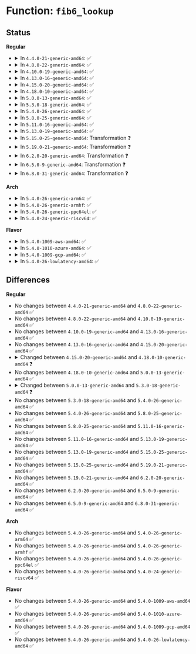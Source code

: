 # Function: <code>fib6_lookup</code>

## Status
<b>Regular</b>
<ul>
<li>
<details>
<summary>In <code>4.4.0-21-generic-amd64</code>: ✅</summary>

```c
struct fib6_node * fib6_lookup(struct fib6_node * root, const struct in6_addr * daddr, const struct in6_addr * saddr)
```

```json
{
  "name": "fib6_lookup",
  "collision_type": "Unique Global",
  "inline_type": "No",
  "funcs": [
    {
      "addr": 18446744071587084944,
      "name": "fib6_lookup",
      "external": true,
      "loc": "net/ipv6/ip6_fib.c:1164",
      "file": "net/ipv6/ip6_fib.c",
      "inline": "seen, unknown",
      "caller_inline": [],
      "caller_func": [
        "net/ipv6/route.c:fib6_backtrack",
        "net/ipv6/route.c:__ip6_route_redirect",
        "net/ipv6/route.c:ip6_pol_route_lookup"
      ]
    }
  ],
  "symbols": [
    {
      "addr": 18446744071587084944,
      "name": "fib6_lookup",
      "section": ".text",
      "bind": "STB_GLOBAL",
      "size": 139
    }
  ]
}
```
</details>
</li>
<li>
<details>
<summary>In <code>4.8.0-22-generic-amd64</code>: ✅</summary>

```c
struct fib6_node * fib6_lookup(struct fib6_node * root, const struct in6_addr * daddr, const struct in6_addr * saddr)
```

```json
{
  "name": "fib6_lookup",
  "collision_type": "Unique Global",
  "inline_type": "No",
  "funcs": [
    {
      "addr": 18446744071587535408,
      "name": "fib6_lookup",
      "external": true,
      "loc": "net/ipv6/ip6_fib.c:1166",
      "file": "net/ipv6/ip6_fib.c",
      "inline": "seen, unknown",
      "caller_inline": [],
      "caller_func": [
        "net/ipv6/route.c:__ip6_route_redirect",
        "net/ipv6/route.c:ip6_pol_route",
        "net/ipv6/route.c:ip6_pol_route_lookup",
        "net/ipv6/route.c:fib6_backtrack"
      ]
    }
  ],
  "symbols": [
    {
      "addr": 18446744071587535408,
      "name": "fib6_lookup",
      "section": ".text",
      "bind": "STB_GLOBAL",
      "size": 139
    }
  ]
}
```
</details>
</li>
<li>
<details>
<summary>In <code>4.10.0-19-generic-amd64</code>: ✅</summary>

```c
struct fib6_node * fib6_lookup(struct fib6_node * root, const struct in6_addr * daddr, const struct in6_addr * saddr)
```

```json
{
  "name": "fib6_lookup",
  "collision_type": "Unique Global",
  "inline_type": "No",
  "funcs": [
    {
      "addr": 18446744071587739840,
      "name": "fib6_lookup",
      "external": true,
      "loc": "net/ipv6/ip6_fib.c:1172",
      "file": "net/ipv6/ip6_fib.c",
      "inline": "seen, unknown",
      "caller_inline": [],
      "caller_func": [
        "net/ipv6/route.c:__ip6_route_redirect",
        "net/ipv6/route.c:ip6_pol_route",
        "net/ipv6/route.c:ip6_pol_route_lookup",
        "net/ipv6/route.c:fib6_backtrack"
      ]
    }
  ],
  "symbols": [
    {
      "addr": 18446744071587739840,
      "name": "fib6_lookup",
      "section": ".text",
      "bind": "STB_GLOBAL",
      "size": 139
    }
  ]
}
```
</details>
</li>
<li>
<details>
<summary>In <code>4.13.0-16-generic-amd64</code>: ✅</summary>

```c
struct fib6_node * fib6_lookup(struct fib6_node * root, const struct in6_addr * daddr, const struct in6_addr * saddr)
```

```json
{
  "name": "fib6_lookup",
  "collision_type": "Unique Global",
  "inline_type": "No",
  "funcs": [
    {
      "addr": 18446744071587893952,
      "name": "fib6_lookup",
      "external": true,
      "loc": "net/ipv6/ip6_fib.c:1210",
      "file": "net/ipv6/ip6_fib.c",
      "inline": "seen, unknown",
      "caller_inline": [],
      "caller_func": [
        "net/ipv6/route.c:__ip6_route_redirect",
        "net/ipv6/route.c:ip6_pol_route",
        "net/ipv6/route.c:ip6_pol_route_lookup",
        "net/ipv6/route.c:fib6_backtrack"
      ]
    }
  ],
  "symbols": [
    {
      "addr": 18446744071587893952,
      "name": "fib6_lookup",
      "section": ".text",
      "bind": "STB_GLOBAL",
      "size": 187
    }
  ]
}
```
</details>
</li>
<li>
<details>
<summary>In <code>4.15.0-20-generic-amd64</code>: ✅</summary>

```c
struct fib6_node * fib6_lookup(struct fib6_node * root, const struct in6_addr * daddr, const struct in6_addr * saddr)
```

```json
{
  "name": "fib6_lookup",
  "collision_type": "Unique Global",
  "inline_type": "No",
  "funcs": [
    {
      "addr": 18446744071588428768,
      "name": "fib6_lookup",
      "external": true,
      "loc": "net/ipv6/ip6_fib.c:1381",
      "file": "net/ipv6/ip6_fib.c",
      "inline": "seen, unknown",
      "caller_inline": [],
      "caller_func": [
        "net/ipv6/route.c:__ip6_route_redirect",
        "net/ipv6/route.c:ip6_pol_route",
        "net/ipv6/route.c:ip6_pol_route_lookup",
        "net/ipv6/route.c:fib6_backtrack"
      ]
    }
  ],
  "symbols": [
    {
      "addr": 18446744071588428768,
      "name": "fib6_lookup",
      "section": ".text",
      "bind": "STB_GLOBAL",
      "size": 187
    }
  ]
}
```
</details>
</li>
<li>
<details>
<summary>In <code>4.18.0-10-generic-amd64</code>: ✅</summary>

```c
struct fib6_info * fib6_lookup(struct net * net, int oif, struct flowi6 * fl6, int flags)
```

```json
{
  "name": "fib6_lookup",
  "collision_type": "Unique Global",
  "inline_type": "No",
  "funcs": [
    {
      "addr": 18446744071588953200,
      "name": "fib6_lookup",
      "external": true,
      "loc": "net/ipv6/fib6_rules.c:64",
      "file": "net/ipv6/fib6_rules.c",
      "inline": "seen, unknown",
      "caller_inline": [],
      "caller_func": []
    }
  ],
  "symbols": [
    {
      "addr": 18446744071588953200,
      "name": "fib6_lookup",
      "section": ".text",
      "bind": "STB_GLOBAL",
      "size": 248
    }
  ]
}
```
</details>
</li>
<li>
<details>
<summary>In <code>5.0.0-13-generic-amd64</code>: ✅</summary>

```c
struct fib6_info * fib6_lookup(struct net * net, int oif, struct flowi6 * fl6, int flags)
```

```json
{
  "name": "fib6_lookup",
  "collision_type": "Unique Global",
  "inline_type": "No",
  "funcs": [
    {
      "addr": 18446744071589177216,
      "name": "fib6_lookup",
      "external": true,
      "loc": "net/ipv6/fib6_rules.c:64",
      "file": "net/ipv6/fib6_rules.c",
      "inline": "seen, unknown",
      "caller_inline": [],
      "caller_func": []
    }
  ],
  "symbols": [
    {
      "addr": 18446744071589177216,
      "name": "fib6_lookup",
      "section": ".text",
      "bind": "STB_GLOBAL",
      "size": 248
    }
  ]
}
```
</details>
</li>
<li>
<details>
<summary>In <code>5.3.0-18-generic-amd64</code>: ✅</summary>

```c
int fib6_lookup(struct net * net, int oif, struct flowi6 * fl6, struct fib6_result * res, int flags)
```

```json
{
  "name": "fib6_lookup",
  "collision_type": "Unique Global",
  "inline_type": "No",
  "funcs": [
    {
      "addr": 18446744071589630832,
      "name": "fib6_lookup",
      "external": true,
      "loc": "net/ipv6/fib6_rules.c:61",
      "file": "net/ipv6/fib6_rules.c",
      "inline": "seen, unknown",
      "caller_inline": [],
      "caller_func": [
        "net/ipv6/route.c:ip6_route_check_nh"
      ]
    }
  ],
  "symbols": [
    {
      "addr": 18446744071589630832,
      "name": "fib6_lookup",
      "section": ".text",
      "bind": "STB_GLOBAL",
      "size": 237
    }
  ]
}
```
</details>
</li>
<li>
<details>
<summary>In <code>5.4.0-26-generic-amd64</code>: ✅</summary>

```c
int fib6_lookup(struct net * net, int oif, struct flowi6 * fl6, struct fib6_result * res, int flags)
```

```json
{
  "name": "fib6_lookup",
  "collision_type": "Unique Global",
  "inline_type": "No",
  "funcs": [
    {
      "addr": 18446744071589855088,
      "name": "fib6_lookup",
      "external": true,
      "loc": "net/ipv6/fib6_rules.c:61",
      "file": "net/ipv6/fib6_rules.c",
      "inline": "seen, unknown",
      "caller_inline": [],
      "caller_func": [
        "net/ipv6/route.c:ip6_route_check_nh"
      ]
    }
  ],
  "symbols": [
    {
      "addr": 18446744071589855088,
      "name": "fib6_lookup",
      "section": ".text",
      "bind": "STB_GLOBAL",
      "size": 237
    }
  ]
}
```
</details>
</li>
<li>
<details>
<summary>In <code>5.8.0-25-generic-amd64</code>: ✅</summary>

```c
int fib6_lookup(struct net * net, int oif, struct flowi6 * fl6, struct fib6_result * res, int flags)
```

```json
{
  "name": "fib6_lookup",
  "collision_type": "Unique Global",
  "inline_type": "No",
  "funcs": [
    {
      "addr": 18446744071590882224,
      "name": "fib6_lookup",
      "external": true,
      "loc": "net/ipv6/fib6_rules.c:62",
      "file": "net/ipv6/fib6_rules.c",
      "inline": "seen, unknown",
      "caller_inline": [],
      "caller_func": [
        "net/ipv6/route.c:ip6_route_check_nh"
      ]
    }
  ],
  "symbols": [
    {
      "addr": 18446744071590882224,
      "name": "fib6_lookup",
      "section": ".text",
      "bind": "STB_GLOBAL",
      "size": 237
    }
  ]
}
```
</details>
</li>
<li>
<details>
<summary>In <code>5.11.0-16-generic-amd64</code>: ✅</summary>

```c
int fib6_lookup(struct net * net, int oif, struct flowi6 * fl6, struct fib6_result * res, int flags)
```

```json
{
  "name": "fib6_lookup",
  "collision_type": "Unique Global",
  "inline_type": "No",
  "funcs": [
    {
      "addr": 18446744071590943584,
      "name": "fib6_lookup",
      "external": true,
      "loc": "net/ipv6/fib6_rules.c:63",
      "file": "net/ipv6/fib6_rules.c",
      "inline": "seen, unknown",
      "caller_inline": [],
      "caller_func": [
        "net/ipv6/route.c:ip6_route_check_nh"
      ]
    }
  ],
  "symbols": [
    {
      "addr": 18446744071590943584,
      "name": "fib6_lookup",
      "section": ".text",
      "bind": "STB_GLOBAL",
      "size": 237
    }
  ]
}
```
</details>
</li>
<li>
<details>
<summary>In <code>5.13.0-19-generic-amd64</code>: ✅</summary>

```c
int fib6_lookup(struct net * net, int oif, struct flowi6 * fl6, struct fib6_result * res, int flags)
```

```json
{
  "name": "fib6_lookup",
  "collision_type": "Unique Global",
  "inline_type": "No",
  "funcs": [
    {
      "addr": 18446744071590873520,
      "name": "fib6_lookup",
      "external": true,
      "loc": "net/ipv6/fib6_rules.c:63",
      "file": "net/ipv6/fib6_rules.c",
      "inline": "seen, unknown",
      "caller_inline": [],
      "caller_func": [
        "net/ipv6/route.c:ip6_route_check_nh"
      ]
    }
  ],
  "symbols": [
    {
      "addr": 18446744071590873520,
      "name": "fib6_lookup",
      "section": ".text",
      "bind": "STB_GLOBAL",
      "size": 237
    }
  ]
}
```
</details>
</li>
<li>
<details>
<summary>In <code>5.15.0-25-generic-amd64</code>: Transformation ❓</summary>

```c
int fib6_lookup(struct net * net, int oif, struct flowi6 * fl6, struct fib6_result * res, int flags)
```

```json
{
  "name": "fib6_lookup",
  "collision_type": "Unique Global",
  "inline_type": "No",
  "funcs": [
    {
      "addr": 0,
      "name": "fib6_lookup",
      "external": true,
      "loc": "net/ipv6/fib6_rules.c:63",
      "file": "net/ipv6/fib6_rules.c",
      "inline": "seen, unknown",
      "caller_inline": [],
      "caller_func": [
        "net/ipv6/route.c:ip6_route_check_nh"
      ]
    }
  ],
  "symbols": [
    {
      "addr": 18446744071592744193,
      "name": "fib6_lookup.cold",
      "section": ".text",
      "bind": "STB_LOCAL",
      "size": 21
    },
    {
      "addr": 18446744071591703792,
      "name": "fib6_lookup",
      "section": ".text",
      "bind": "STB_GLOBAL",
      "size": 263
    }
  ]
}
```
</details>
</li>
<li>
<details>
<summary>In <code>5.19.0-21-generic-amd64</code>: Transformation ❓</summary>

```c
int fib6_lookup(struct net * net, int oif, struct flowi6 * fl6, struct fib6_result * res, int flags)
```

```json
{
  "name": "fib6_lookup",
  "collision_type": "Unique Global",
  "inline_type": "No",
  "funcs": [
    {
      "addr": 0,
      "name": "fib6_lookup",
      "external": true,
      "loc": "net/ipv6/fib6_rules.c:64",
      "file": "net/ipv6/fib6_rules.c",
      "inline": "seen, unknown",
      "caller_inline": [],
      "caller_func": [
        "net/ipv6/route.c:ip6_route_check_nh"
      ]
    }
  ],
  "symbols": [
    {
      "addr": 18446744071594630772,
      "name": "fib6_lookup.cold",
      "section": ".text",
      "bind": "STB_LOCAL",
      "size": 21
    },
    {
      "addr": 18446744071593402896,
      "name": "fib6_lookup",
      "section": ".text",
      "bind": "STB_GLOBAL",
      "size": 277
    }
  ]
}
```
</details>
</li>
<li>
<details>
<summary>In <code>6.2.0-20-generic-amd64</code>: Transformation ❓</summary>

```c
int fib6_lookup(struct net * net, int oif, struct flowi6 * fl6, struct fib6_result * res, int flags)
```

```json
{
  "name": "fib6_lookup",
  "collision_type": "Unique Global",
  "inline_type": "No",
  "funcs": [
    {
      "addr": 0,
      "name": "fib6_lookup",
      "external": true,
      "loc": "net/ipv6/fib6_rules.c:64",
      "file": "net/ipv6/fib6_rules.c",
      "inline": "seen, unknown",
      "caller_inline": [],
      "caller_func": [
        "net/ipv6/route.c:ip6_route_check_nh"
      ]
    }
  ],
  "symbols": [
    {
      "addr": 18446744071596364316,
      "name": "fib6_lookup.cold",
      "section": ".text",
      "bind": "STB_LOCAL",
      "size": 21
    },
    {
      "addr": 18446744071595313008,
      "name": "fib6_lookup",
      "section": ".text",
      "bind": "STB_GLOBAL",
      "size": 277
    }
  ]
}
```
</details>
</li>
<li>
<details>
<summary>In <code>6.5.0-9-generic-amd64</code>: Transformation ❓</summary>

```c
int fib6_lookup(struct net * net, int oif, struct flowi6 * fl6, struct fib6_result * res, int flags)
```

```json
{
  "name": "fib6_lookup",
  "collision_type": "Unique Global",
  "inline_type": "No",
  "funcs": [
    {
      "addr": 0,
      "name": "fib6_lookup",
      "external": true,
      "loc": "net/ipv6/fib6_rules.c:64",
      "file": "net/ipv6/fib6_rules.c",
      "inline": "seen, unknown",
      "caller_inline": [],
      "caller_func": []
    }
  ],
  "symbols": [
    {
      "addr": 18446744071596892374,
      "name": "fib6_lookup.cold",
      "section": ".text",
      "bind": "STB_LOCAL",
      "size": 21
    },
    {
      "addr": 18446744071595708144,
      "name": "fib6_lookup",
      "section": ".text",
      "bind": "STB_GLOBAL",
      "size": 277
    }
  ]
}
```
</details>
</li>
<li>
<details>
<summary>In <code>6.8.0-31-generic-amd64</code>: Transformation ❓</summary>

```c
int fib6_lookup(struct net * net, int oif, struct flowi6 * fl6, struct fib6_result * res, int flags)
```

```json
{
  "name": "fib6_lookup",
  "collision_type": "Unique Global",
  "inline_type": "No",
  "funcs": [
    {
      "addr": 0,
      "name": "fib6_lookup",
      "external": true,
      "loc": "net/ipv6/fib6_rules.c:64",
      "file": "net/ipv6/fib6_rules.c",
      "inline": "seen, unknown",
      "caller_inline": [],
      "caller_func": []
    }
  ],
  "symbols": [
    {
      "addr": 18446744071597817074,
      "name": "fib6_lookup.cold",
      "section": ".text",
      "bind": "STB_LOCAL",
      "size": 21
    },
    {
      "addr": 18446744071596556336,
      "name": "fib6_lookup",
      "section": ".text",
      "bind": "STB_GLOBAL",
      "size": 277
    }
  ]
}
```
</details>
</li>
</ul>
<b>Arch</b>
<ul>
<li>
<details>
<summary>In <code>5.4.0-26-generic-arm64</code>: ✅</summary>

```c
int fib6_lookup(struct net * net, int oif, struct flowi6 * fl6, struct fib6_result * res, int flags)
```

```json
{
  "name": "fib6_lookup",
  "collision_type": "Unique Global",
  "inline_type": "No",
  "funcs": [
    {
      "addr": 18446603336503571960,
      "name": "fib6_lookup",
      "external": true,
      "loc": "net/ipv6/fib6_rules.c:61",
      "file": "net/ipv6/fib6_rules.c",
      "inline": "seen, unknown",
      "caller_inline": [],
      "caller_func": [
        "net/ipv6/route.c:ip6_route_check_nh"
      ]
    }
  ],
  "symbols": [
    {
      "addr": 18446603336503571960,
      "name": "fib6_lookup",
      "section": ".text",
      "bind": "STB_GLOBAL",
      "size": 256
    }
  ]
}
```
</details>
</li>
<li>
<details>
<summary>In <code>5.4.0-26-generic-armhf</code>: ✅</summary>

```c
int fib6_lookup(struct net * net, int oif, struct flowi6 * fl6, struct fib6_result * res, int flags)
```

```json
{
  "name": "fib6_lookup",
  "collision_type": "Unique Global",
  "inline_type": "No",
  "funcs": [
    {
      "addr": 3236219128,
      "name": "fib6_lookup",
      "external": true,
      "loc": "net/ipv6/fib6_rules.c:61",
      "file": "net/ipv6/fib6_rules.c",
      "inline": "seen, unknown",
      "caller_inline": [],
      "caller_func": [
        "net/ipv6/route.c:ip6_route_check_nh"
      ]
    }
  ],
  "symbols": [
    {
      "addr": 3236219128,
      "name": "fib6_lookup",
      "section": ".text",
      "bind": "STB_GLOBAL",
      "size": 260
    }
  ]
}
```
</details>
</li>
<li>
<details>
<summary>In <code>5.4.0-26-generic-ppc64el</code>: ✅</summary>

```c
int fib6_lookup(struct net * net, int oif, struct flowi6 * fl6, struct fib6_result * res, int flags)
```

```json
{
  "name": "fib6_lookup",
  "collision_type": "Unique Global",
  "inline_type": "No",
  "funcs": [
    {
      "addr": 13835058055297374352,
      "name": "fib6_lookup",
      "external": true,
      "loc": "net/ipv6/fib6_rules.c:61",
      "file": "net/ipv6/fib6_rules.c",
      "inline": "seen, unknown",
      "caller_inline": [],
      "caller_func": [
        "net/ipv6/route.c:ip6_route_check_nh"
      ]
    }
  ],
  "symbols": [
    {
      "addr": 13835058055297374352,
      "name": "fib6_lookup",
      "section": ".text",
      "bind": "STB_GLOBAL",
      "size": 320
    }
  ]
}
```
</details>
</li>
<li>
<details>
<summary>In <code>5.4.0-24-generic-riscv64</code>: ✅</summary>

```c
int fib6_lookup(struct net * net, int oif, struct flowi6 * fl6, struct fib6_result * res, int flags)
```

```json
{
  "name": "fib6_lookup",
  "collision_type": "Unique Global",
  "inline_type": "No",
  "funcs": [
    {
      "addr": 18446743936279528930,
      "name": "fib6_lookup",
      "external": true,
      "loc": "net/ipv6/fib6_rules.c:61",
      "file": "net/ipv6/fib6_rules.c",
      "inline": "seen, unknown",
      "caller_inline": [],
      "caller_func": [
        "net/ipv6/route.c:ip6_route_check_nh"
      ]
    }
  ],
  "symbols": [
    {
      "addr": 18446743936279528930,
      "name": "fib6_lookup",
      "section": ".text",
      "bind": "STB_GLOBAL",
      "size": 202
    }
  ]
}
```
</details>
</li>
</ul>
<b>Flavor</b>
<ul>
<li>
<details>
<summary>In <code>5.4.0-1009-aws-amd64</code>: ✅</summary>

```c
int fib6_lookup(struct net * net, int oif, struct flowi6 * fl6, struct fib6_result * res, int flags)
```

```json
{
  "name": "fib6_lookup",
  "collision_type": "Unique Global",
  "inline_type": "No",
  "funcs": [
    {
      "addr": 18446744071589459456,
      "name": "fib6_lookup",
      "external": true,
      "loc": "net/ipv6/fib6_rules.c:61",
      "file": "net/ipv6/fib6_rules.c",
      "inline": "seen, unknown",
      "caller_inline": [],
      "caller_func": [
        "net/ipv6/route.c:ip6_route_check_nh"
      ]
    }
  ],
  "symbols": [
    {
      "addr": 18446744071589459456,
      "name": "fib6_lookup",
      "section": ".text",
      "bind": "STB_GLOBAL",
      "size": 237
    }
  ]
}
```
</details>
</li>
<li>
<details>
<summary>In <code>5.4.0-1010-azure-amd64</code>: ✅</summary>

```c
int fib6_lookup(struct net * net, int oif, struct flowi6 * fl6, struct fib6_result * res, int flags)
```

```json
{
  "name": "fib6_lookup",
  "collision_type": "Unique Global",
  "inline_type": "No",
  "funcs": [
    {
      "addr": 18446744071589184448,
      "name": "fib6_lookup",
      "external": true,
      "loc": "net/ipv6/fib6_rules.c:61",
      "file": "net/ipv6/fib6_rules.c",
      "inline": "seen, unknown",
      "caller_inline": [],
      "caller_func": [
        "net/ipv6/route.c:ip6_route_check_nh"
      ]
    }
  ],
  "symbols": [
    {
      "addr": 18446744071589184448,
      "name": "fib6_lookup",
      "section": ".text",
      "bind": "STB_GLOBAL",
      "size": 237
    }
  ]
}
```
</details>
</li>
<li>
<details>
<summary>In <code>5.4.0-1009-gcp-amd64</code>: ✅</summary>

```c
int fib6_lookup(struct net * net, int oif, struct flowi6 * fl6, struct fib6_result * res, int flags)
```

```json
{
  "name": "fib6_lookup",
  "collision_type": "Unique Global",
  "inline_type": "No",
  "funcs": [
    {
      "addr": 18446744071589896320,
      "name": "fib6_lookup",
      "external": true,
      "loc": "net/ipv6/fib6_rules.c:61",
      "file": "net/ipv6/fib6_rules.c",
      "inline": "seen, unknown",
      "caller_inline": [],
      "caller_func": [
        "net/ipv6/route.c:ip6_route_check_nh"
      ]
    }
  ],
  "symbols": [
    {
      "addr": 18446744071589896320,
      "name": "fib6_lookup",
      "section": ".text",
      "bind": "STB_GLOBAL",
      "size": 237
    }
  ]
}
```
</details>
</li>
<li>
<details>
<summary>In <code>5.4.0-26-lowlatency-amd64</code>: ✅</summary>

```c
int fib6_lookup(struct net * net, int oif, struct flowi6 * fl6, struct fib6_result * res, int flags)
```

```json
{
  "name": "fib6_lookup",
  "collision_type": "Unique Global",
  "inline_type": "No",
  "funcs": [
    {
      "addr": 18446744071589948640,
      "name": "fib6_lookup",
      "external": true,
      "loc": "net/ipv6/fib6_rules.c:61",
      "file": "net/ipv6/fib6_rules.c",
      "inline": "seen, unknown",
      "caller_inline": [],
      "caller_func": [
        "net/ipv6/route.c:ip6_route_check_nh"
      ]
    }
  ],
  "symbols": [
    {
      "addr": 18446744071589948640,
      "name": "fib6_lookup",
      "section": ".text",
      "bind": "STB_GLOBAL",
      "size": 237
    }
  ]
}
```
</details>
</li>
</ul>

## Differences
<b>Regular</b>
<ul>
<li>
No changes between <code>4.4.0-21-generic-amd64</code> and <code>4.8.0-22-generic-amd64</code> ✅
</li>
<li>
No changes between <code>4.8.0-22-generic-amd64</code> and <code>4.10.0-19-generic-amd64</code> ✅
</li>
<li>
No changes between <code>4.10.0-19-generic-amd64</code> and <code>4.13.0-16-generic-amd64</code> ✅
</li>
<li>
No changes between <code>4.13.0-16-generic-amd64</code> and <code>4.15.0-20-generic-amd64</code> ✅
</li>
<li>
<details>
<summary>Changed between <code>4.15.0-20-generic-amd64</code> and <code>4.18.0-10-generic-amd64</code> ❓</summary>
<ul>
<li>
<b>Param added. </b>
<code>struct net * net</code>
</li>
<li>
<b>Param added. </b>
<code>int oif</code>
</li>
<li>
<b>Param added. </b>
<code>struct flowi6 * fl6</code>
</li>
<li>
<b>Param added. </b>
<code>int flags</code>
</li>
<li>
<b>Param removed. </b>
<code>struct fib6_node * root</code>
</li>
<li>
<b>Param removed. </b>
<code>const struct in6_addr * daddr</code>
</li>
<li>
<b>Param removed. </b>
<code>const struct in6_addr * saddr</code>
</li>
<li>
<b>Return type changed. </b>
<code>struct fib6_node *</code> ➡️ <code>struct fib6_info *</code>
</li>
</ul>
</details>
</li>
<li>
No changes between <code>4.18.0-10-generic-amd64</code> and <code>5.0.0-13-generic-amd64</code> ✅
</li>
<li>
<details>
<summary>Changed between <code>5.0.0-13-generic-amd64</code> and <code>5.3.0-18-generic-amd64</code> ❓</summary>
<ul>
<li>
<b>Param added. </b>
<code>struct fib6_result * res</code>
</li>
<li>
<b>Param reordered. </b>
<code>net, oif, fl6, flags</code> ➡️ <code>net, oif, fl6, res, flags</code>
</li>
<li>
<b>Return type changed. </b>
<code>struct fib6_info *</code> ➡️ <code>int</code>
</li>
</ul>
</details>
</li>
<li>
No changes between <code>5.3.0-18-generic-amd64</code> and <code>5.4.0-26-generic-amd64</code> ✅
</li>
<li>
No changes between <code>5.4.0-26-generic-amd64</code> and <code>5.8.0-25-generic-amd64</code> ✅
</li>
<li>
No changes between <code>5.8.0-25-generic-amd64</code> and <code>5.11.0-16-generic-amd64</code> ✅
</li>
<li>
No changes between <code>5.11.0-16-generic-amd64</code> and <code>5.13.0-19-generic-amd64</code> ✅
</li>
<li>
No changes between <code>5.13.0-19-generic-amd64</code> and <code>5.15.0-25-generic-amd64</code> ✅
</li>
<li>
No changes between <code>5.15.0-25-generic-amd64</code> and <code>5.19.0-21-generic-amd64</code> ✅
</li>
<li>
No changes between <code>5.19.0-21-generic-amd64</code> and <code>6.2.0-20-generic-amd64</code> ✅
</li>
<li>
No changes between <code>6.2.0-20-generic-amd64</code> and <code>6.5.0-9-generic-amd64</code> ✅
</li>
<li>
No changes between <code>6.5.0-9-generic-amd64</code> and <code>6.8.0-31-generic-amd64</code> ✅
</li>
</ul>
<b>Arch</b>
<ul>
<li>
No changes between <code>5.4.0-26-generic-amd64</code> and <code>5.4.0-26-generic-arm64</code> ✅
</li>
<li>
No changes between <code>5.4.0-26-generic-amd64</code> and <code>5.4.0-26-generic-armhf</code> ✅
</li>
<li>
No changes between <code>5.4.0-26-generic-amd64</code> and <code>5.4.0-26-generic-ppc64el</code> ✅
</li>
<li>
No changes between <code>5.4.0-26-generic-amd64</code> and <code>5.4.0-24-generic-riscv64</code> ✅
</li>
</ul>
<b>Flavor</b>
<ul>
<li>
No changes between <code>5.4.0-26-generic-amd64</code> and <code>5.4.0-1009-aws-amd64</code> ✅
</li>
<li>
No changes between <code>5.4.0-26-generic-amd64</code> and <code>5.4.0-1010-azure-amd64</code> ✅
</li>
<li>
No changes between <code>5.4.0-26-generic-amd64</code> and <code>5.4.0-1009-gcp-amd64</code> ✅
</li>
<li>
No changes between <code>5.4.0-26-generic-amd64</code> and <code>5.4.0-26-lowlatency-amd64</code> ✅
</li>
</ul>
